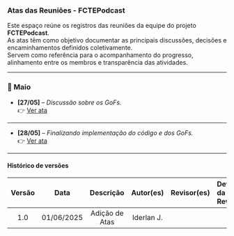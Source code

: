 ### Atas das Reuniões - FCTEPodcast

Este espaço reúne os registros das reuniões da equipe do projeto **FCTEPodcast**.  
As atas têm como objetivo documentar as principais discussões, decisões e encaminhamentos definidos coletivamente.  
Servem como referência para o acompanhamento do progresso, alinhamento entre os membros e transparência das atividades.

---

### 📆 Maio

- **[27/05]** – *Discussão sobre os GoFs.*  
  👉 [Ver ata](https://unbbr-my.sharepoint.com/:w:/g/personal/211062947_aluno_unb_br/EYgCQ6DBuxxGpyXkuWrLLSwBZ922m-fQ1p4DgNH41q6s8A?e=aWe77D)

---
- **[28/05]** – *Finalizando implementação do código e dos GoFs.*  
  👉 [Ver ata](https://unbbr-my.sharepoint.com/:w:/g/personal/211062947_aluno_unb_br/EYGy8GTOqkNMpRsLkU-5HDwBDVmftU37wUpjHNnvadjg3g?e=F9YIql)

---



#### Histórico de versões 

| Versão |    Data    |        Descrição         |    Autor(es)    |  Revisor(es)     |  Detalhes da Revisão  |  
| :----: | :--------: | :----------------------: | :-------------: | :----------------| :---------------------|
|  1.0   | 01/06/2025 |   Adição de Atas         |Iderlan J.   |     | |
